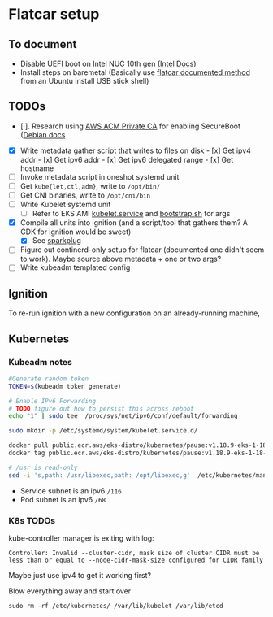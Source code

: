 # Flatcar setup

## To document

* Disable UEFI boot on Intel NUC 10th gen ([Intel Docs][intel docs])
* Install steps on baremetal (Basically use [flatcar documented
  method][flatcar-baremetal] from an Ubuntu install USB stick shell)

[intel docs]: https://www.intel.com/content/www/us/en/support/articles/000032529/intel-nuc.html
[flatcar-baremetal]: https://kinvolk.io/docs/flatcar-container-linux/latest/installing/bare-metal/installing-to-disk/

## TODOs

- [ ]. Research using [AWS ACM Private CA][acm-pca]
   for enabling SecureBoot ([Debian docs][debian-secure-boot]
- [x] Write metadata gather script that writes to files on disk
      - [x] Get ipv4 addr
      - [x] Get ipv6 addr
      - [x] Get ipv6 delegated range
      - [x] Get hostname
- [ ] Invoke metadata script in oneshot systemd unit
- [ ] Get `kube{let,ctl,adm}`, write to `/opt/bin/`
- [ ] Get CNI binaries, write to `/opt/cni/bin`
- [ ] Write Kubelet systemd unit
    - [ ] Refer to EKS AMI [kubelet.service][kubelet.service] and
       [bootstrap.sh][bootstrap.sh] for args
- [x] Compile all units into ignition (and a script/tool that gathers them? A CDK
    for ignition would be sweet)
    - [x] See [sparkplug](./sparkplug/)
- [ ] Figure out continerd-only setup for flatcar (documented one didn't seem to
   work). Maybe source above metadata + one or two args?
- [ ] Write kubeadm templated config

[acm-pca]: https://docs.aws.amazon.com/acm/latest/userguide/gs-acm-request-private.html
[debian-secure-boot]: https://wiki.debian.org/SecureBoot#What_is_UEFI.3F
[kubelet.service]: https://github.com/awslabs/amazon-eks-ami/blob/master/files/kubelet.service
[bootstrap.sh]: https://github.com/awslabs/amazon-eks-ami/blob/master/files/bootstrap.sh

## Ignition

To re-run ignition with a new configuration on an already-running machine, 

## Kubernetes

### Kubeadm notes

```bash
#Generate random token
TOKEN=$(kubeadm token generate)

# Enable IPv6 Forwarding
# TODO figure out how to persist this across reboot
echo "1" | sudo tee  /proc/sys/net/ipv6/conf/default/forwarding

sudo mkdir -p /etc/systemd/system/kubelet.service.d/

docker pull public.ecr.aws/eks-distro/kubernetes/pause:v1.18.9-eks-1-18-1
docker tag public.ecr.aws/eks-distro/kubernetes/pause:v1.18.9-eks-1-18-1 public.ecr.aws/eks-distro/kubernetes/pause:3.2

# /usr is read-only
sed -i 's,path: /usr/libexec,path: /opt/libexec,g'  /etc/kubernetes/manifests/kube-controller-manager.yaml

```

* Service subnet is an ipv6 `/116`
* Pod subnet is an ipv6 `/68`

### K8s TODOs

kube-controller manager is exiting with log:
```
Controller: Invalid --cluster-cidr, mask size of cluster CIDR must be less than or equal to --node-cidr-mask-size configured for CIDR family
```


Maybe just use ipv4 to get it working first?


Blow everything away and start over
```
sudo rm -rf /etc/kubernetes/ /var/lib/kubelet /var/lib/etcd
```
